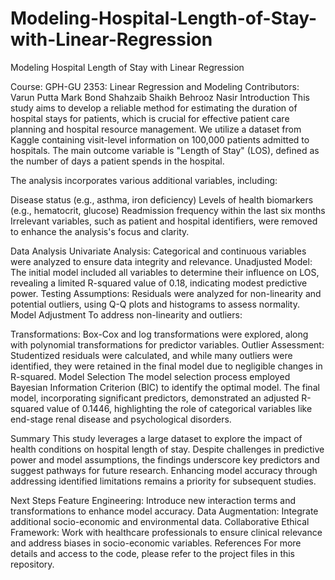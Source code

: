 # Modeling-Hospital-Length-of-Stay-with-Linear-Regression
Modeling Hospital Length of Stay with Linear Regression

Course: GPH-GU 2353: Linear Regression and Modeling
Contributors:
Varun Putta
Mark Bond
Shahzaib Shaikh
Behrooz Nasir
Introduction
This study aims to develop a reliable method for estimating the duration of hospital stays for patients, which is crucial for effective patient care planning and hospital resource management. We utilize a dataset from Kaggle containing visit-level information on 100,000 patients admitted to hospitals. The main outcome variable is "Length of Stay" (LOS), defined as the number of days a patient spends in the hospital.

The analysis incorporates various additional variables, including:

Disease status (e.g., asthma, iron deficiency)
Levels of health biomarkers (e.g., hematocrit, glucose)
Readmission frequency within the last six months
Irrelevant variables, such as patient and hospital identifiers, were removed to enhance the analysis's focus and clarity.

Data Analysis
Univariate Analysis: Categorical and continuous variables were analyzed to ensure data integrity and relevance.
Unadjusted Model: The initial model included all variables to determine their influence on LOS, revealing a limited R-squared value of 0.18, indicating modest predictive power.
Testing Assumptions: Residuals were analyzed for non-linearity and potential outliers, using Q-Q plots and histograms to assess normality.
Model Adjustment
To address non-linearity and outliers:

Transformations: Box-Cox and log transformations were explored, along with polynomial transformations for predictor variables.
Outlier Assessment: Studentized residuals were calculated, and while many outliers were identified, they were retained in the final model due to negligible changes in R-squared.
Model Selection
The model selection process employed Bayesian Information Criterion (BIC) to identify the optimal model. The final model, incorporating significant predictors, demonstrated an adjusted R-squared value of 0.1446, highlighting the role of categorical variables like end-stage renal disease and psychological disorders.

Summary
This study leverages a large dataset to explore the impact of health conditions on hospital length of stay. Despite challenges in predictive power and model assumptions, the findings underscore key predictors and suggest pathways for future research. Enhancing model accuracy through addressing identified limitations remains a priority for subsequent studies.

Next Steps
Feature Engineering: Introduce new interaction terms and transformations to enhance model accuracy.
Data Augmentation: Integrate additional socio-economic and environmental data.
Collaborative Ethical Framework: Work with healthcare professionals to ensure clinical relevance and address biases in socio-economic variables.
References
For more details and access to the code, please refer to the project files in this repository.
